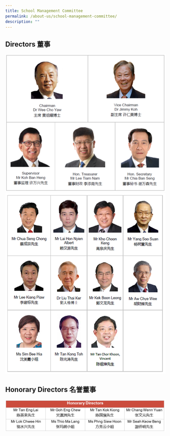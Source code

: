 ```yaml
---
title: School Management Committee
permalink: /about-us/school-management-committee/
description: ""
---
```

Directors 董事
------------
<img src="/images/CCHM_SMC_1.jpg" alt="SMC1" style="width:1080px">
<img src="/images/CCHM_SMC_2.jpg" alt="SMC2" style="width:1080px">

Honorary Directors 名誉董事
-----------------------

<img src="/images/CCHM_SMC_3.jpg" alt="SMC3" style="width:1080px">